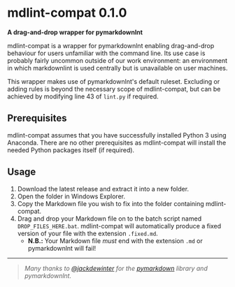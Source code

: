 # mdlint-compat 0.1.0

**A drag-and-drop wrapper for pymarkdownlnt**

mdlint-compat is a wrapper for pymarkdownlnt enabling drag-and-drop
behaviour for users unfamiliar with the command line.  Its use case is
probably fairly uncommon outside of our work environment: an
environment in which markdownlint is used centrally but is unavailable
on user machines.

This wrapper makes use of pymarkdownlnt's default ruleset.  Excluding
or adding rules is beyond the necessary scope of mdlint-compat, but
can be achieved by modifying line 43 of `lint.py` if required.

## Prerequisites

mdlint-compat assumes that you have successfully installed Python 3
using Anaconda.  There are no other prerequisites as mdlint-compat
will install the needed Python packages itself (if required).

## Usage

1. Download the latest release and extract it into a new folder.
1. Open the folder in Windows Explorer.
1. Copy the Markdown file you wish to fix into the folder containing
   mdlint-compat.
1. Drag and drop your Markdown file on to the batch script named
   `DROP_FILES_HERE.bat`.  mdlint-compat will automatically produce a
   fixed version of your file with the extension `.fixed.md`.
    - **N.B.:** Your Markdown file _must_ end with the extension `.md`
      or pymarkdownlnt will fail!

---

> _Many thanks to [@jackdewinter](https://github.com/jackdewinter) for
the [pymarkdown](https://github.com/jackdewinter/pymarkdown) library
and pymarkdownlnt._
